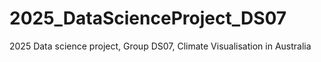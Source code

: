 # 2025_DataScienceProject_DS07
 2025 Data science project, Group DS07, Climate Visualisation in Australia
